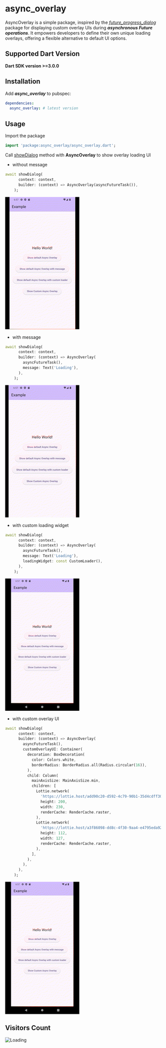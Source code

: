 # async_overlay

AsyncOverlay is a simple package, inspired by the [_future_progress_dialog_](https://github.com/donguseo/future_progress_dialog) 
package for displaying custom overlay UIs during **_asynchronous Future operations_**. 
It empowers developers to define their own unique loading overlays, 
offering a flexible alternative to default UI options.


## Supported Dart Version 
**Dart SDK version >=3.0.0**


## Installation

Add **_async_overlay_** to pubspec:

```yaml
dependencies:
  async_overlay: # latest version 
```

## Usage

Import the package 

```dart
import 'package:async_overlay/async_overlay.dart';
```

Call [showDialog](https://api.flutter.dev/flutter/material/showDialog.html) method with **AsyncOverlay** to show overlay loading UI

- without message
```dart
await showDialog(
      context: context,
      builder: (context) => AsyncOverlay(asyncFutureTask()),
    );
```
![](https://raw.githubusercontent.com/imark00/async_overlay/refs/heads/main/readme_assets/async_overlay_without_msg.gif)

- with message
```dart
await showDialog(
      context: context,
      builder: (context) => AsyncOverlay(
        asyncFutureTask(),
        message: Text('Loading'),
      ),
    );
```
![](https://raw.githubusercontent.com/imark00/async_overlay/refs/heads/main/readme_assets/async_overlay_with_msg.gif)

- with custom loading widget
```dart
await showDialog(
      context: context,
      builder: (context) => AsyncOverlay(
        asyncFutureTask(),
        message: Text('Loading'),
        loadingWidget: const CustomLoader(),
      ),
    );
```
![](https://raw.githubusercontent.com/imark00/async_overlay/refs/heads/main/readme_assets/async_overlay_with_custom_loader.gif)

- with custom overlay UI
```dart
await showDialog(
      context: context,
      builder: (context) => AsyncOverlay(
        asyncFutureTask(),
        customOverlayUI: Container(
          decoration: BoxDecoration(
            color: Colors.white,
            borderRadius: BorderRadius.all(Radius.circular(16)),
          ),
          child: Column(
            mainAxisSize: MainAxisSize.min,
            children: [
              Lottie.network(
                'https://lottie.host/add90c20-d592-4c79-90b1-35d4cdff3035/SXrl7L2Y8G.json',
                height: 200,
                width: 230,
                renderCache: RenderCache.raster,
              ),
              Lottie.network(
                'https://lottie.host/a3f86098-dd8c-4f30-9aa4-e4795eda9243/9b4YUI1crz.json',
                height: 112,
                width: 127,
                renderCache: RenderCache.raster,
              ),
            ],
          ),
        ),
      ),
    );
```
![](https://raw.githubusercontent.com/imark00/async_overlay/refs/heads/main/readme_assets/async_overlay_without_custom_overlay.gif)

## Visitors Count

<img src = "https://profile-counter.glitch.me/async_overlay/count.svg" alt ="Loading">